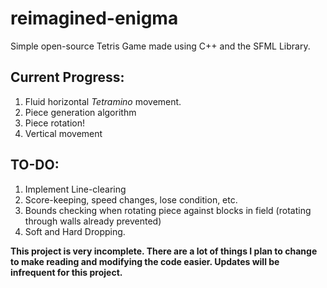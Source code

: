 # reimagined-enigma
Simple open-source Tetris Game made using C++ and the SFML Library.

## Current Progress:
1. Fluid horizontal *Tetramino* movement.
2. Piece generation algorithm
3. Piece rotation!
4. Vertical movement

## TO-DO:
1. Implement Line-clearing
2. Score-keeping, speed changes, lose condition, etc.
3. Bounds checking when rotating piece against blocks in field (rotating through walls already prevented)
4. Soft and Hard Dropping.

**This project is very incomplete. There are a lot of things I plan to change to make reading and modifying the code easier.
Updates will be infrequent for this project.**
